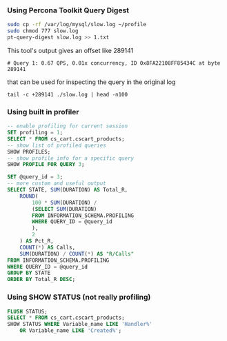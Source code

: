 ### Using Percona Toolkit Query Digest
```bash
sudo cp -rf /var/log/mysql/slow.log ~/profile
sudo chmod 777 slow.log
pt-query-digest slow.log >> 1.txt
```
This tool's output gives an offset like 289141
```
# Query 1: 0.67 QPS, 0.01x concurrency, ID 0x8FA22108FF85434C at byte 289141
```
that can be used for inspecting the query in the original log
```
tail -c +289141 ./slow.log | head -n100
```

### Using built in profiler
```sql
-- enable profiling for current session
SET profiling = 1;
SELECT * FROM cs_cart.cscart_products;
-- show list of profiled queries
SHOW PROFILES;
-- show profile info for a specific query
SHOW PROFILE FOR QUERY 3;

SET @query_id = 3;
-- more custom and useful output
SELECT STATE, SUM(DURATION) AS Total_R,
    ROUND(
        100 * SUM(DURATION) /
        (SELECT SUM(DURATION)
        FROM INFORMATION_SCHEMA.PROFILING
        WHERE QUERY_ID = @query_id
        ),
        2
    ) AS Pct_R,
    COUNT(*) AS Calls,
    SUM(DURATION) / COUNT(*) AS "R/Calls"
FROM INFORMATION_SCHEMA.PROFILING
WHERE QUERY_ID = @query_id
GROUP BY STATE
ORDER BY Total_R DESC;
```

### Using SHOW STATUS (not really profiling)
```sql
FLUSH STATUS;
SELECT * FROM cs_cart.cscart_products;
SHOW STATUS WHERE Variable_name LIKE 'Handler%'
    OR Variable_name LIKE 'Created%';
```
